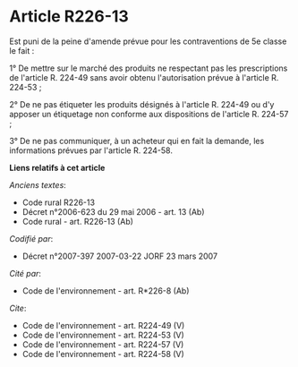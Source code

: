 # Article R226-13

Est puni de la peine d'amende prévue pour les contraventions de 5e classe le fait :

1° De mettre sur le marché des produits ne respectant pas les prescriptions de l'article R. 224-49 sans avoir obtenu
l'autorisation prévue à l'article R. 224-53 ;

2° De ne pas étiqueter les produits désignés à l'article R. 224-49 ou d'y apposer un étiquetage non conforme aux dispositions
de l'article R. 224-57 ;

3° De ne pas communiquer, à un acheteur qui en fait la demande, les informations prévues par l'article R. 224-58.

**Liens relatifs à cet article**

_Anciens textes_:

  - Code rural R226-13
  - Décret n°2006-623 du 29 mai 2006 - art. 13 (Ab)
  - Code rural - art. R226-13 (Ab)

_Codifié par_:

  - Décret n°2007-397 2007-03-22 JORF 23 mars 2007

_Cité par_:

  - Code de l'environnement - art. R*226-8 (Ab)

_Cite_:

  - Code de l'environnement - art. R224-49 (V)
  - Code de l'environnement - art. R224-53 (V)
  - Code de l'environnement - art. R224-57 (V)
  - Code de l'environnement - art. R224-58 (V)
